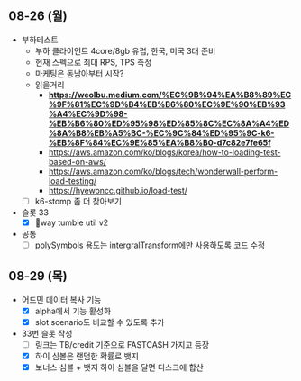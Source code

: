 
## 08-26 (월)

- 부하테스트
	- 부하 클라이언트 4core/8gb 유럽, 한국, 미국 3대 준비
	- 현재 스펙으로 최대 RPS, TPS 측정 
	- 마케팅은 동남아부터 시작?
	- 읽을거리
		- **https://weolbu.medium.com/%EC%9B%94%EA%B8%89%EC%9F%81%EC%9D%B4%EB%B6%80%EC%9E%90%EB%93%A4%EC%9D%98-%EB%B6%80%ED%95%98%ED%85%8C%EC%8A%A4%ED%8A%B8%EB%A5%BC-%EC%9C%84%ED%95%9C-k6-%EB%8F%84%EC%9E%85%EA%B8%B0-d7c82e7fe65f**
		- https://aws.amazon.com/ko/blogs/korea/how-to-loading-test-based-on-aws/
		- https://aws.amazon.com/ko/blogs/tech/wonderwall-perform-load-testing/
		- https://hyewoncc.github.io/load-test/
	- [ ] k6-stomp 좀 더 찾아보기
- 슬롯 33
	- [x] way tumble util v2
- 공통
	- [ ] polySymbols 용도는 intergralTransform에만 사용하도록 코드 수정

## 08-29 (목)

- 어드민 데이터 복사 기능
	- [x] alpha에서 기능 활성화
	- [x] slot scenario도 비교할 수 있도록 추가
- 33번 슬롯 작성
	- [ ] 링크는 TB/credit 기준으로 FASTCASH 가지고 등장
	- [x] 하이 심볼은 랜덤한 확률로 뱃지
	- [x] 보너스 심볼 + 뱃지 하이 심볼을 달면 디스크에 합산